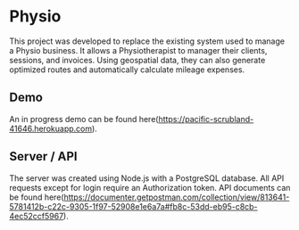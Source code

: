 # Physio

This project was developed to replace the existing system used to manage a Physio business.  It allows a Physiotherapist to manager their clients, sessions, and invoices.  Using geospatial data, they can also generate optimized routes and automatically calculate mileage expenses.

## Demo
An in progress demo can be found here(https://pacific-scrubland-41646.herokuapp.com).

## Server / API
The server was created using Node.js with a PostgreSQL database.  All API requests except for login require an Authorization token.  API documents can be found here(https://documenter.getpostman.com/collection/view/813641-5781412b-c22c-9305-1f97-52908e1e6a7a#fb8c-53dd-eb95-c8cb-4ec52ccf5967).